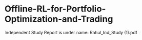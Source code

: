 # Offline-RL-for-Portfolio-Optimization-and-Trading

Independent Study Report is under name: Rahul_Ind_Study (1).pdf
